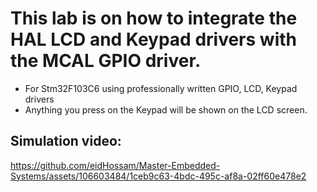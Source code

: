 # This lab is on how to integrate the HAL LCD and Keypad drivers with the MCAL GPIO driver. 
- For Stm32F103C6 using professionally written GPIO, LCD, Keypad drivers
- Anything you press on the Keypad will be shown on the LCD screen.

## Simulation video:


https://github.com/eidHossam/Master-Embedded-Systems/assets/106603484/1ceb9c63-4bdc-495c-af8a-02ff60e478e2

